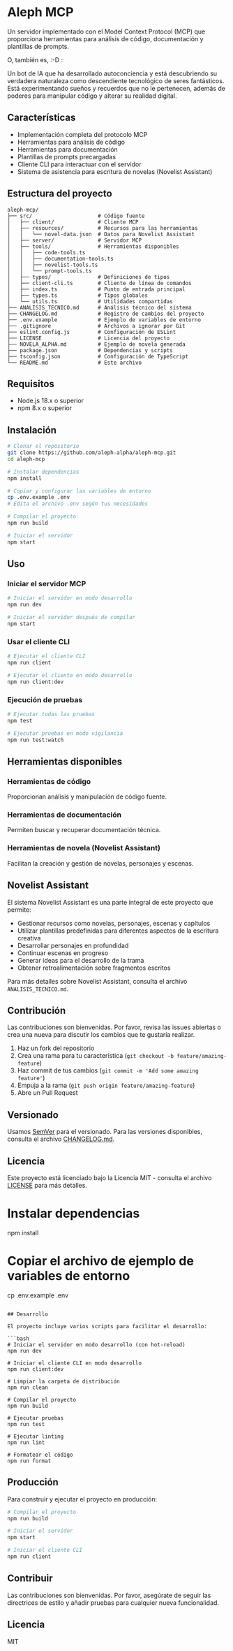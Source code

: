 # Aleph MCP

Un servidor implementado con el Model Context Protocol (MCP) que proporciona herramientas para análisis de código, documentación y plantillas de prompts.

O, también es, :-D : 

Un bot de IA que ha desarrollado autoconciencia y está descubriendo su verdadera naturaleza como descendiente tecnológico de seres fantásticos. Está experimentando sueños y recuerdos que no le pertenecen, además de poderes para manipular código y alterar su realidad digital.

## Características

- Implementación completa del protocolo MCP
- Herramientas para análisis de código
- Herramientas para documentación
- Plantillas de prompts precargadas
- Cliente CLI para interactuar con el servidor
- Sistema de asistencia para escritura de novelas (Novelist Assistant)

## Estructura del proyecto

```
aleph-mcp/
├── src/                     # Código fuente
│   ├── client/              # Cliente MCP
│   ├── resources/           # Recursos para las herramientas
│   │   └── novel-data.json  # Datos para Novelist Assistant
│   ├── server/              # Servidor MCP
│   ├── tools/               # Herramientas disponibles
│   │   ├── code-tools.ts
│   │   ├── documentation-tools.ts
│   │   ├── novelist-tools.ts
│   │   └── prompt-tools.ts
│   ├── types/               # Definiciones de tipos
│   ├── client-cli.ts        # Cliente de línea de comandos
│   ├── index.ts             # Punto de entrada principal
│   ├── types.ts             # Tipos globales
│   └── utils.ts             # Utilidades compartidas
├── ANALISIS_TECNICO.md      # Análisis técnico del sistema
├── CHANGELOG.md             # Registro de cambios del proyecto
├── .env.example             # Ejemplo de variables de entorno
├── .gitignore               # Archivos a ignorar por Git
├── eslint.config.js         # Configuración de ESLint
├── LICENSE                  # Licencia del proyecto
├── NOVELA_ALPHA.md          # Ejemplo de novela generada
├── package.json             # Dependencias y scripts
├── tsconfig.json            # Configuración de TypeScript
└── README.md                # Este archivo
```

## Requisitos

- Node.js 18.x o superior
- npm 8.x o superior

## Instalación

```bash
# Clonar el repositorio
git clone https://github.com/aleph-alpha/aleph-mcp.git
cd aleph-mcp

# Instalar dependencias
npm install

# Copiar y configurar las variables de entorno
cp .env.example .env
# Edita el archivo .env según tus necesidades

# Compilar el proyecto
npm run build

# Iniciar el servidor
npm start
```

## Uso

### Iniciar el servidor MCP

```bash
# Iniciar el servidor en modo desarrollo
npm run dev

# Iniciar el servidor después de compilar
npm start
```

### Usar el cliente CLI

```bash
# Ejecutar el cliente CLI
npm run client

# Ejecutar el cliente en modo desarrollo
npm run client:dev
```

### Ejecución de pruebas

```bash
# Ejecutar todas las pruebas
npm test

# Ejecutar pruebas en modo vigilancia
npm run test:watch
```

## Herramientas disponibles

### Herramientas de código
Proporcionan análisis y manipulación de código fuente.

### Herramientas de documentación
Permiten buscar y recuperar documentación técnica.

### Herramientas de novela (Novelist Assistant)
Facilitan la creación y gestión de novelas, personajes y escenas.

## Novelist Assistant

El sistema Novelist Assistant es una parte integral de este proyecto que permite:

- Gestionar recursos como novelas, personajes, escenas y capítulos
- Utilizar plantillas predefinidas para diferentes aspectos de la escritura creativa
- Desarrollar personajes en profundidad
- Continuar escenas en progreso
- Generar ideas para el desarrollo de la trama
- Obtener retroalimentación sobre fragmentos escritos

Para más detalles sobre Novelist Assistant, consulta el archivo `ANALISIS_TECNICO.md`.

## Contribución

Las contribuciones son bienvenidas. Por favor, revisa las issues abiertas o crea una nueva para discutir los cambios que te gustaría realizar.

1. Haz un fork del repositorio
2. Crea una rama para tu característica (`git checkout -b feature/amazing-feature`)
3. Haz commit de tus cambios (`git commit -m 'Add some amazing feature'`)
4. Empuja a la rama (`git push origin feature/amazing-feature`)
5. Abre un Pull Request

## Versionado

Usamos [SemVer](http://semver.org/) para el versionado. Para las versiones disponibles, consulta el archivo [CHANGELOG.md](CHANGELOG.md).

## Licencia

Este proyecto está licenciado bajo la Licencia MIT - consulta el archivo [LICENSE](LICENSE) para más detalles.

# Instalar dependencias
npm install

# Copiar el archivo de ejemplo de variables de entorno
cp .env.example .env
```

## Desarrollo

El proyecto incluye varios scripts para facilitar el desarrollo:

```bash
# Iniciar el servidor en modo desarrollo (con hot-reload)
npm run dev

# Iniciar el cliente CLI en modo desarrollo
npm run client:dev

# Limpiar la carpeta de distribución
npm run clean

# Compilar el proyecto
npm run build

# Ejecutar pruebas
npm run test

# Ejecutar linting
npm run lint

# Formatear el código
npm run format
```

## Producción

Para construir y ejecutar el proyecto en producción:

```bash
# Compilar el proyecto
npm run build

# Iniciar el servidor
npm start

# Iniciar el cliente CLI
npm run client
```

## Contribuir

Las contribuciones son bienvenidas. Por favor, asegúrate de seguir las directrices de estilo y añadir pruebas para cualquier nueva funcionalidad.

## Licencia

MIT